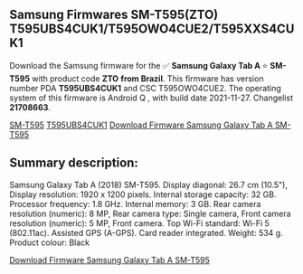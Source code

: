 <h2>Samsung Firmwares SM-T595(ZTO) T595UBS4CUK1/T595OWO4CUE2/T595XXS4CUK1</h2>
Download the Samsung firmware for the ✅ <strong>Samsung Galaxy Tab A </strong> ⭐ <strong>SM-T595</strong> with product code <strong>ZTO</strong> <strong> from Brazil</strong>. This firmware has version number PDA <strong>T595UBS4CUK1</strong> and CSC T595OWO4CUE2. The operating system of this firmware is Android Q , with build date 2021-11-27. Changelist <strong>21708663</strong>.


[SM-T595](https://samfirm.shop/samsung/model/SM-T595)
[T595UBS4CUK1](https://samfirm.shop/samsung/pda/T595UBS4CUK1)
[Download Firmware Samsung Galaxy Tab A SM-T595](https://samfirm.shop/samsung/firmware/478608)
<h2>Summary description:</h2>
<p>Samsung Galaxy Tab A (2018) SM-T595. Display diagonal: 26.7 cm (10.5"), Display resolution: 1920 x 1200 pixels. Internal storage capacity: 32 GB. Processor frequency: 1.8 GHz. Internal memory: 3 GB. Rear camera resolution (numeric): 8 MP, Rear camera type: Single camera, Front camera resolution (numeric): 5 MP, Front camera. Top Wi-Fi standard: Wi-Fi 5 (802.11ac). Assisted GPS (A-GPS). Card reader integrated. Weight: 534 g. Product colour: Black</p>


[Download Firmware Samsung Galaxy Tab A SM-T595](https://samfirm.shop/samsung/firmware/478608)

